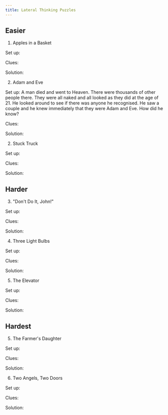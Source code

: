 ```yaml
---
title: Lateral Thinking Puzzles
---
```


## Easier

1. Apples in a Basket



Set up: 

Clues: 

Solution: 

2. Adam and Eve



Set up: 
A man died and went to Heaven. There were thousands of other people there. They were all naked and all looked as they did at the age of 21. He looked around to see if there was anyone he recognised. He saw a couple and he knew immediately that they were Adam and Eve. How did he know?


Clues: 

Solution: 



2. Stuck Truck 

Set up: 

Clues: 

Solution: 


## Harder

3. "Don't Do It, John!"

Set up: 

Clues: 

Solution: 

4. Three Light Bulbs

Set up: 

Clues: 

Solution: 

5. The Elevator

Set up: 

Clues: 

Solution: 


## Hardest 

5. The Farmer's Daughter

Set up: 

Clues: 

Solution: 


6. Two Angels, Two Doors

Set up: 

Clues: 

Solution: 


